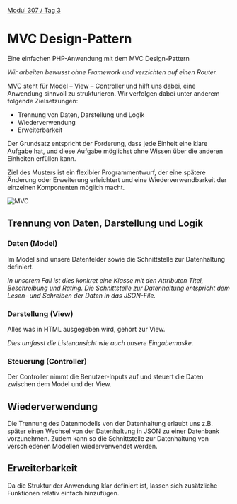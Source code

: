  [Modul 307 / Tag 3](/ilv.307/03-modul-307)
 
# MVC Design-Pattern

Eine einfachen PHP-Anwendung mit dem MVC Design-Pattern

*Wir arbeiten bewusst ohne Framework und verzichten auf einen Router.*

MVC steht für Model – View – Controller und hilft uns dabei, eine Anwendung sinnvoll zu strukturieren. Wir verfolgen dabei unter anderem folgende Zielsetzungen:

- Trennung von Daten, Darstellung und Logik
- Wiederverwendung
- Erweiterbarkeit

Der Grundsatz entspricht der Forderung, dass jede Einheit eine klare Aufgabe hat, und diese Aufgabe möglichst ohne Wissen über die anderen Einheiten erfüllen kann.

Ziel des Musters ist ein flexibler Programmentwurf, der eine spätere Änderung oder Erweiterung erleichtert und eine Wiederverwendbarkeit der einzelnen Komponenten möglich macht.

![MVC](/ilv.307/assets/images/mvc-diagram.png)

## Trennung von Daten, Darstellung und Logik

### Daten (Model)
Im Model sind unsere Datenfelder sowie die Schnittstelle zur Datenhaltung definiert. 

*In unserem Fall ist dies konkret eine Klasse mit den Attributen Titel, Beschreibung und Rating. Die Schnittstelle zur Datenhaltung entspricht dem Lesen- und Schreiben der Daten in das JSON-File.* 

### Darstellung (View)
Alles was in HTML ausgegeben wird, gehört zur View. 

*Dies umfasst die Listenansicht wie auch unsere Eingabemaske.*

### Steuerung (Controller)
Der Controller nimmt die Benutzer-Inputs auf und steuert die Daten zwischen dem Model und der View.

## Wiederverwendung
Die Trennung des Datenmodells von der Datenhaltung erlaubt uns z.B. später einen Wechsel von der Datenhaltung in JSON zu einer Datenbank vorzunehmen. Zudem kann so die Schnittstelle zur Datenhaltung von verschiedenen Modellen wiederverwendet werden.

## Erweiterbarkeit
Da die Struktur der Anwendung klar definiert ist, lassen sich zusätzliche Funktionen relativ einfach hinzufügen.
<!--stackedit_data:
eyJoaXN0b3J5IjpbLTEzNTEyNTYxMjAsNjg0NjQ1Mzc2LC02Nz
UxMzg3MSwxNDY4Nzk1MDkwXX0=
-->